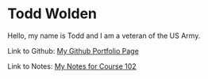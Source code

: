 # Todd Wolden

Hello, my name is Todd and I am a veteran of the US Army.  



Link to Github: [My Github Portfolio Page](https://github.com/Todd75)

Link to Notes: [My Notes for Course 102](https://todd75.github.io/reading-notes/courses)
